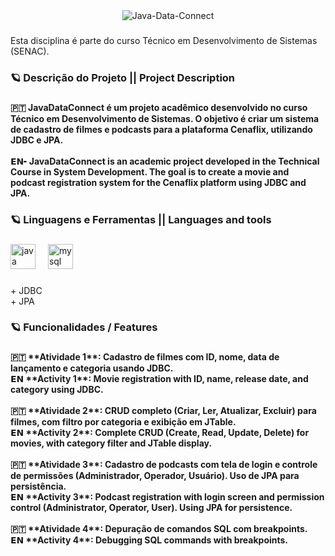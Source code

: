 <div align="center">
  <img src="https://i.postimg.cc/XNP16Q5P/Java-Data-Connect.png" alt="Java-Data-Connect">
</div>

###

<p align="left">Esta disciplina é parte do curso Técnico em Desenvolvimento de Sistemas (SENAC).</p>

###

<h3 align="left">🪐 Descrição do Projeto || Project Description</h3>

###

<h4 align="left">🇵🇹 JavaDataConnect é um projeto acadêmico desenvolvido no curso Técnico em Desenvolvimento de Sistemas. O objetivo é criar um sistema de cadastro de filmes e podcasts para a plataforma Cenaflix, utilizando JDBC e JPA.<br><br>𝗘𝗡╸JavaDataConnect is an academic project developed in the Technical Course in System Development. The goal is to create a movie and podcast registration system for the Cenaflix platform using JDBC and JPA.</h4>

###

<h3 align="left">🪐 Linguagens e Ferramentas || Languages and tools</h3>

###

<div align="left">
  <img src="https://cdn.jsdelivr.net/gh/devicons/devicon/icons/java/java-original.svg" height="40" alt="java logo"  />
  <img width="12" />
  <img src="https://cdn.jsdelivr.net/gh/devicons/devicon/icons/mysql/mysql-original.svg" height="40" alt="mysql logo"  />
</div>

###

<p align="left">+ JDBC<br>+ JPA</p>

###

<h3 align="left">🪐 Funcionalidades / Features</h3>

###

<h4 align="left">🇵🇹 **Atividade 1**: Cadastro de filmes com ID, nome, data de lançamento e categoria usando JDBC.  <br>𝗘𝗡  **Activity 1**: Movie registration with ID, name, release date, and category using JDBC.<br>  <br>🇵🇹 **Atividade 2**: CRUD completo (Criar, Ler, Atualizar, Excluir) para filmes, com filtro por categoria e exibição em JTable.  <br>𝗘𝗡  **Activity 2**: Complete CRUD (Create, Read, Update, Delete) for movies, with category filter and JTable display.<br>  <br>🇵🇹 **Atividade 3**: Cadastro de podcasts com tela de login e controle de permissões (Administrador, Operador, Usuário). Uso de JPA para persistência.  <br>𝗘𝗡  **Activity 3**: Podcast registration with login screen and permission control (Administrator, Operator, User). Using JPA for persistence.<br>  <br>🇵🇹 **Atividade 4**: Depuração de comandos SQL com breakpoints.  <br>𝗘𝗡  **Activity 4**: Debugging SQL commands with breakpoints.</h4>

###
